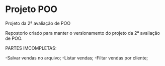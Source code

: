 # Projeto POO
 Projeto da 2ª avaliação de POO

Repostorio criado para manter o versionamento do projeto da 2ª avaliação de POO.

PARTES IMCOMPLETAS:

-Salvar vendas no arquivo;
-Listar vendas;
-Filtar vendas por cliente;